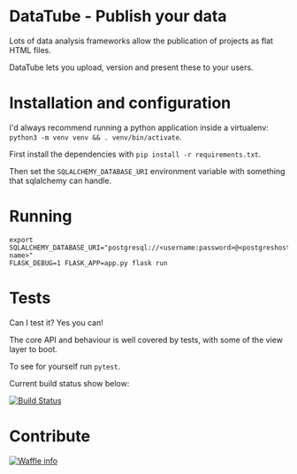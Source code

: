 # DataTube - Publish your data

Lots of data analysis frameworks allow the publication of projects as flat HTML files.

DataTube lets you upload, version and present these to your users.

# Installation and configuration
I'd always recommend running a python application inside a virtualenv: ```python3 -m venv venv && . venv/bin/activate```.

First install the dependencies with ```pip install -r requirements.txt```.

Then set the ```SQLALCHEMY_DATABASE_URI``` environment variable with something that sqlalchemy can handle.

# Running

```
export SQLALCHEMY_DATABASE_URI="postgresql://<username:password>@<postgreshost>/<database-name>"
FLASK_DEBUG=1 FLASK_APP=app.py flask run

```

# Tests
Can I test it? Yes you can!

The core API and behaviour is well covered by tests, with some of the view layer to boot.

To see for yourself run ```pytest```.

Current build status show below:

[![Build Status](https://travis-ci.org/dtanham/datatube.svg?branch=master)](https://travis-ci.org/dtanham/datatube)

# Contribute
[![Waffle info](https://badge.waffle.io/dtanham/datatube.png?columns=all)](https://badge.waffle.io/dtanham/datatube.png?columns=all)
